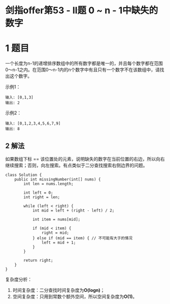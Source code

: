 # 剑指offer第53 - II题 0 ~ n - 1中缺失的数字

# 1 题目

一个长度为n-1的递增排序数组中的所有数字都是唯一的，并且每个数字都在范围0～n-1之内。在范围0～n-1内的n个数字中有且只有一个数字不在该数组中，请找出这个数字。

示例1：

```
输入: [0,1,3]
输出: 2
```

示例2：

```
输入: [0,1,2,3,4,5,6,7,9]
输出: 8
```

## 2 解法

如果数组下标 == 该位置处的元素，说明缺失的数字在当前位置的右边，所以向右继续搜索；否则，向左搜索。有点类似于二分查找搜索右侧边界的问题。

```
class Solution {
    public int missingNumber(int[] nums) {
        int len = nums.length; 

        int left = 0;
        int right = len;

        while (left < right) {
            int mid = left + (right - left) / 2;

            int item = nums[mid];

            if (mid < item) {
                right = mid;
            } else if (mid == item) { // 不可能有大于的情况
                left = mid + 1;
            }
        } 

        return right;
    }
}
```

复杂度分析：

1. 时间复杂度：二分查找时间复杂度为**O(logn)**；
2. 空间复杂度：只用到常数个额外空间，所以空间复杂度为**O(1)**。